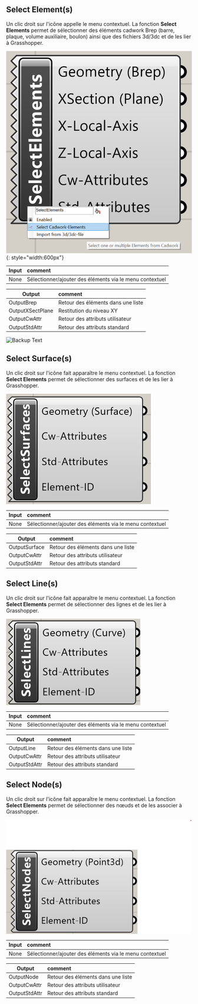 ## Select Element(s)

Un clic droit sur l'icône appelle le menu contextuel.
La fonction **Select Elements** permet de sélectionner des éléments cadwork Brep (barre, plaque, volume auxiliaire, boulon) ainsi que des fichiers 3d/3dc et de les lier à Grasshopper.

![Backup Text](../img/select_brep.png "BREP"){: style="width:600px"}

| Input | comment                                                  |
| ----- | :------------------------------------------------------- |
| None  | Sélectionner/ajouter des éléments via le menu contextuel |

| Output           | comment                            |
| ---------------- | :--------------------------------- |
| OutputBrep       | Retour des éléments dans une liste |
| OutputXSectPlane | Restitution du niveau XY           |
| OutputCwAttr     | Retour des attributs utilisateur   |
| OutputStdAttr    | Retour des attributs standard      |

![Backup Text](../img/brep.jpg "BREP")

## Select Surface(s)

Un clic droit sur l'icône fait apparaître le menu contextuel.
La fonction **Select Elements** permet de sélectionner des surfaces et de les lier à Grasshopper.

![Backup Text](../img/selectSurface.jpg "Surface")

| Input | comment                                                  |
| ----- | :------------------------------------------------------- |
| None  | Sélectionner/ajouter des éléments via le menu contextuel |

| Output        | comment                            |
| ------------- | :--------------------------------- |
| OutputSurface | Retour des éléments dans une liste |
| OutputCwAttr  | Retour des attributs utilisateur   |
| OutputStdAttr | Retour des attributs standard      |

## Select Line(s)

Un clic droit sur l'icône fait apparaître le menu contextuel.
La fonction **Select Elements** permet de sélectionner des lignes et de les lier à Grasshopper.

![Backup Text](../img/selectLine.jpg "Line")

| Input | comment                                                  |
| ----- | :------------------------------------------------------- |
| None  | Sélectionner/ajouter des éléments via le menu contextuel |

| Output        | comment                            |
| ------------- | :--------------------------------- |
| OutputLine    | Retour des éléments dans une liste |
| OutputCwAttr  | Retour des attributs utilisateur   |
| OutputStdAttr | Retour des attributs standard      |

## Select Node(s)

Un clic droit sur l'icône fait apparaître le menu contextuel.
La fonction **Select Elements** permet de sélectionner des nœuds et de les associer à Grasshopper.

![Backup Text](../img/selectNode.jpg "Node")

| Input | comment                                                  |
| ----- | :------------------------------------------------------- |
| None  | Sélectionner/ajouter des éléments via le menu contextuel |

| Output        | comment                            |
| ------------- | :--------------------------------- |
| OutputNode    | Retour des éléments dans une liste |
| OutputCwAttr  | Retour des attributs utilisateur   |
| OutputStdAttr | Retour des attributs standard      |
